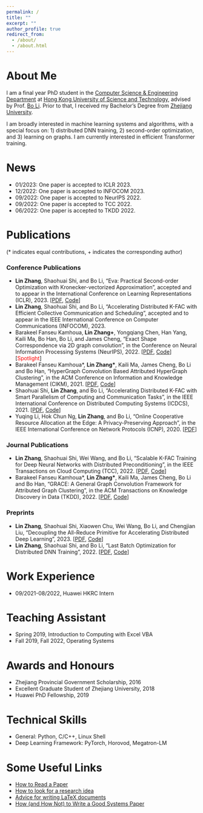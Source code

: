 ```yaml
---
permalink: /
title: ""
excerpt: ""
author_profile: true
redirect_from: 
  - /about/
  - /about.html
---
```


# About Me
I am a final year PhD student in the [Computer Science & Engineering Department](https://cse.hkust.edu.hk/) at [Hong Kong University of Science and Technology](https://hkust.edu.hk/?cn=1), advised by Prof. [Bo Li](https://www.cse.ust.hk/~bli/). Prior to that, I received my Bachelor’s Degree from [Zhejiang University](https://www.zju.edu.cn/). 

I am broadly interested in machine learning systems and algorithms, with a special focus on: 1) distributed DNN training, 2) second-order optimization, and 3) learning on graphs.  I am currently interested in efficient Transformer training.  

<!-- # Contact
Office: Room 4205, Academic Building, HKUST <br>
Email: lzhangbv [at] connect.ust.hk -->

# News
* 01/2023: One paper is accepted to ICLR 2023. 
* 12/2022: One paper is accepted to INFOCOM 2023. 
* 09/2022: One paper is accepted to NeurIPS 2022. 
* 09/2022: One paper is accepted to TCC 2022. 
* 06/2022: One paper is accepted to TKDD 2022. 

# Publications
(* indicates equal contributions, + indicates the corresponding author)

### Conference Publications
* **Lin Zhang**, Shaohuai Shi, and Bo Li, “Eva: Practical Second-order Optimization with Kronecker-vectorized Approximation”, accepted and to appear in the International Conference on Learning Representations (ICLR), 2023. \[[PDF](https://openreview.net/pdf?id=_Mic8V96Voy), [Code](https://github.com/lzhangbv/eva)\]
* **Lin Zhang**, Shaohuai Shi, and Bo Li, “Accelerating Distributed K-FAC with Efficient Collective Communication and Scheduling”, accepted and to appear in the IEEE International Conference on Computer Communications (INFOCOM), 2023. 
* Barakeel Fanseu Kamhoua, **Lin Zhang+**, Yongqiang Chen, Han Yang, Kaili Ma, Bo Han, Bo Li, and James Cheng, “Exact Shape Correspondence via 2D graph convolution”, in the Conference on Neural Information Processing Systems (NeurIPS), 2022. \[[PDF](https://openreview.net/pdf?id=f39vsgpEaY5), [Code](https://github.com/BarakeelFanseu/2D-GEM)\] \[<font color="red">Spotlight</font>\] 
* Barakeel Fanseu Kamhoua\*, **Lin Zhang\***, Kaili Ma, James Cheng, Bo Li and
Bo Han, “HyperGraph Convolution Based Attributed HyperGraph Clustering”, in the ACM Conference on Information and Knowledge Management (CIKM), 2021. \[[PDF](https://dl.acm.org/doi/pdf/10.1145/3459637.3482437), [Code](https://github.com/BarakeelFanseu/GRAC_CIKM)\]
* Shaohuai Shi, **Lin Zhang**, and Bo Li, “Accelerating Distributed K-FAC with Smart Parallelism of
Computing and Communication Tasks”, in the IEEE International Conference on Distributed Computing Systems (ICDCS), 2021. \[[PDF](https://arxiv.org/pdf/2107.06533.pdf), [Code](https://github.com/shyhuai/kfac_pytorch)\]
* Yuqing Li, Hok Chun Ng, **Lin Zhang**, and Bo Li, “Online Cooperative Resource Allocation at the
Edge: A Privacy-Preserving Approach”, in the IEEE International Conference on Network Protocols (ICNP), 2020. \[[PDF](https://liyuqingwhu.github.io/lyq/papers/ICNP2020.pdf)\]

### Journal Publications
* **Lin Zhang**, Shaohuai Shi, Wei Wang, and Bo Li, “Scalable K-FAC Training for Deep Neural Networks with Distributed Preconditioning”, in the IEEE Transactions on Cloud Computing (TCC), 2022. \[[PDF](https://arxiv.org/pdf/2206.15143.pdf), [Code](https://github.com/lzhangbv/kfac_pytorch)\]
* Barakeel Fanseu Kamhoua\*, **Lin Zhang\***, Kaili Ma, James Cheng, Bo Li and
Bo Han, “GRACE: A General Graph Convolution Framework for Attributed Graph Clustering”, in the ACM Transactions on Knowledge Discovery in Data (TKDD), 2022. \[[PDF](https://dl.acm.org/doi/pdf/10.1145/3544977), [Code](https://github.com/BarakeelFanseu/GRACE)\]

### Preprints
* **Lin Zhang**, Shaohuai Shi, Xiaowen Chu, Wei Wang, Bo Li, and Chengjian Liu, “Decoupling the All-Reduce Primitive for Accelerating Distributed Deep Learning”, 2023. \[[PDF](https://arxiv.org/pdf/2302.12445.pdf), [Code](https://github.com/lzhangbv/dear_pytorch)\]
* **Lin Zhang**, Shaohuai Shi, and Bo Li, “Last Batch Optimization for Distributed DNN Training”, 2022. \[[PDF](https://github.com/lzhangbv/last-batch-opt/blob/main/LB-OPT.pdf), [Code](https://github.com/lzhangbv/last-batch-opt)\] 

<!-- # Academic Services -->

# Work Experience
* 09/2021-08/2022, Huawei HKRC Intern

# Teaching Assistant
* Spring 2019, Introduction to Computing with Excel VBA
* Fall 2019, Fall 2022, Operating Systems

# Awards and Honours
* Zhejiang Provincial Government Scholarship, 2016
* Excellent Graduate Student of Zhejiang University, 2018
* Huawei PhD Fellowship, 2019

# Technical Skills
* General: Python, C/C++, Linux Shell
* Deep Learning Framework: PyTorch, Horovod, Megatron-LM

# Some Useful Links
* [How to Read a Paper](http://ccr.sigcomm.org/online/files/p83-keshavA.pdf)
* [How to look for a research idea](https://zhuanlan.zhihu.com/p/341685279)
* [Advice for writing LaTeX documents](https://github.com/dspinellis/latex-advice)
* [How (and How Not) to Write a Good Systems Paper](https://www.usenix.org/legacy/publications/library/proceedings/dsl97/good_paper.html)

